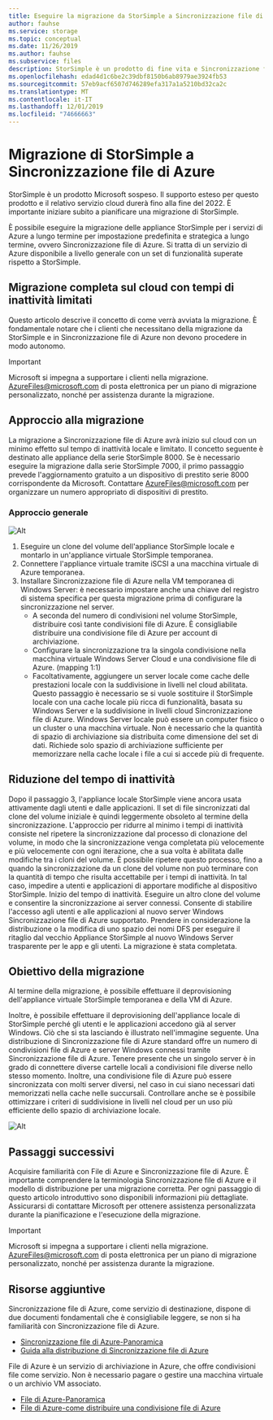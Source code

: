 ```yaml
---
title: Eseguire la migrazione da StorSimple a Sincronizzazione file di Azure
author: fauhse
ms.service: storage
ms.topic: conceptual
ms.date: 11/26/2019
ms.author: fauhse
ms.subservice: files
description: StorSimple è un prodotto di fine vita e Sincronizzazione file di Azure è la soluzione per la migrazione a. Informazioni sul concetto di migrazione e su come contattare AzureFiles@microsoft.com per la guida alla migrazione personalizzata.
ms.openlocfilehash: edad4d1c6be2c39dbf8150b6ab8979ae3924fb53
ms.sourcegitcommit: 57eb9acf6507d746289efa317a1a5210bd32ca2c
ms.translationtype: MT
ms.contentlocale: it-IT
ms.lasthandoff: 12/01/2019
ms.locfileid: "74666663"
---
```

# <a name="storsimple-migration-to-azure-file-sync"></a>Migrazione di StorSimple a Sincronizzazione file di Azure

StorSimple è un prodotto Microsoft sospeso. Il supporto esteso per questo prodotto e il relativo servizio cloud durerà fino alla fine del 2022.
È importante iniziare subito a pianificare una migrazione di StorSimple.

È possibile eseguire la migrazione delle appliance StorSimple per i servizi di Azure a lungo termine per impostazione predefinita e strategica a lungo termine, ovvero Sincronizzazione file di Azure. Si tratta di un servizio di Azure disponibile a livello generale con un set di funzionalità superate rispetto a StorSimple.

## <a name="full-cloud-side-migration-with-limited-downtime"></a>Migrazione completa sul cloud con tempi di inattività limitati
Questo articolo descrive il concetto di come verrà avviata la migrazione.
È fondamentale notare che i clienti che necessitano della migrazione da StorSimple e in Sincronizzazione file di Azure non devono procedere in modo autonomo.

> [!IMPORTANT]
> Microsoft si impegna a supportare i clienti nella migrazione. AzureFiles@microsoft.com di posta elettronica per un piano di migrazione personalizzato, nonché per assistenza durante la migrazione.

## <a name="migration-approach"></a>Approccio alla migrazione
La migrazione a Sincronizzazione file di Azure avrà inizio sul cloud con un minimo effetto sul tempo di inattività locale e limitato.
Il concetto seguente è destinato alle appliance della serie StorSimple 8000.
Se è necessario eseguire la migrazione dalla serie StorSimple 7000, il primo passaggio prevede l'aggiornamento gratuito a un dispositivo di prestito serie 8000 corrispondente da Microsoft.
Contattare AzureFiles@microsoft.com per organizzare un numero appropriato di dispositivi di prestito.

### <a name="general-approach"></a>Approccio generale
![Alt](media/storage-sync-files-storsimple-migration/storsimple-docs-overview-concept.png "Descrizione della migrazione sul lato cloud tramite un'appliance virtuale temporanea e Windows Server in una nuova istanza locale di Windows Server che sostituisce l'appliance StorSimple locale")

1. Eseguire un clone del volume dell'appliance StorSimple locale e montarlo in un'appliance virtuale StorSimple temporanea.
2. Connettere l'appliance virtuale tramite iSCSI a una macchina virtuale di Azure temporanea.
3. Installare Sincronizzazione file di Azure nella VM temporanea di Windows Server: è necessario impostare anche una chiave del registro di sistema specifica per questa migrazione prima di configurare la sincronizzazione nel server.
    * A seconda del numero di condivisioni nel volume StorSimple, distribuire così tante condivisioni file di Azure. È consigliabile distribuire una condivisione file di Azure per account di archiviazione.
    * Configurare la sincronizzazione tra la singola condivisione nella macchina virtuale Windows Server Cloud e una condivisione file di Azure. (mapping 1:1)
    * Facoltativamente, aggiungere un server locale come cache delle prestazioni locale con la suddivisione in livelli nel cloud abilitata. Questo passaggio è necessario se si vuole sostituire il StorSimple locale con una cache locale più ricca di funzionalità, basata su Windows Server e la suddivisione in livelli cloud Sincronizzazione file di Azure. Windows Server locale può essere un computer fisico o un cluster o una macchina virtuale. Non è necessario che la quantità di spazio di archiviazione sia distribuita come dimensione del set di dati. Richiede solo spazio di archiviazione sufficiente per memorizzare nella cache locale i file a cui si accede più di frequente.

## <a name="minimizing-downtime"></a>Riduzione del tempo di inattività
Dopo il passaggio 3, l'appliance locale StorSimple viene ancora usata attivamente dagli utenti e dalle applicazioni. Il set di file sincronizzati dal clone del volume iniziale è quindi leggermente obsoleto al termine della sincronizzazione.
L'approccio per ridurre al minimo i tempi di inattività consiste nel ripetere la sincronizzazione dal processo di clonazione del volume, in modo che la sincronizzazione venga completata più velocemente e più velocemente con ogni iterazione, che a sua volta è abilitata dalle modifiche tra i cloni del volume.
È possibile ripetere questo processo, fino a quando la sincronizzazione da un clone del volume non può terminare con la quantità di tempo che risulta accettabile per i tempi di inattività.
In tal caso, impedire a utenti e applicazioni di apportare modifiche al dispositivo StorSimple. Inizio del tempo di inattività.
Eseguire un altro clone del volume e consentire la sincronizzazione ai server connessi.
Consente di stabilire l'accesso agli utenti e alle applicazioni al nuovo server Windows Sincronizzazione file di Azure supportato.
Prendere in considerazione la distribuzione o la modifica di uno spazio dei nomi DFS per eseguire il ritaglio dal vecchio Appliance StorSimple al nuovo Windows Server trasparente per le app e gli utenti.
La migrazione è stata completata.

## <a name="migration-goal"></a>Obiettivo della migrazione
Al termine della migrazione, è possibile effettuare il deprovisioning dell'appliance virtuale StorSimple temporanea e della VM di Azure.

Inoltre, è possibile effettuare il deprovisioning dell'appliance locale di StorSimple perché gli utenti e le applicazioni accedono già al server Windows.
Ciò che si sta lasciando è illustrato nell'immagine seguente. Una distribuzione di Sincronizzazione file di Azure standard offre un numero di condivisioni file di Azure e server Windows connessi tramite Sincronizzazione file di Azure. Tenere presente che un singolo server è in grado di connettere diverse cartelle locali a condivisioni file diverse nello stesso momento.
Inoltre, una condivisione file di Azure può essere sincronizzata con molti server diversi, nel caso in cui siano necessari dati memorizzati nella cache nelle succursali. Controllare anche se è possibile ottimizzare i criteri di suddivisione in livelli nel cloud per un uso più efficiente dello spazio di archiviazione locale.

![Alt](media/storage-sync-files-storsimple-migration/storsimple-docs-goal.PNG "Illustrazione che mostra l'obiettivo al termine della migrazione. Viene illustrato un numero di condivisioni file che si sincronizzano con un server Windows locale con utenti e applicazioni che accedono ai file nel cloud o in Windows Server.")

## <a name="next-steps"></a>Passaggi successivi
Acquisire familiarità con File di Azure e Sincronizzazione file di Azure. È importante comprendere la terminologia Sincronizzazione file di Azure e il modello di distribuzione per una migrazione corretta. Per ogni passaggio di questo articolo introduttivo sono disponibili informazioni più dettagliate. Assicurarsi di contattare Microsoft per ottenere assistenza personalizzata durante la pianificazione e l'esecuzione della migrazione.

> [!IMPORTANT]
> Microsoft si impegna a supportare i clienti nella migrazione. AzureFiles@microsoft.com di posta elettronica per un piano di migrazione personalizzato, nonché per assistenza durante la migrazione.

## <a name="additional-resources"></a>Risorse aggiuntive
Sincronizzazione file di Azure, come servizio di destinazione, dispone di due documenti fondamentali che è consigliabile leggere, se non si ha familiarità con Sincronizzazione file di Azure.
* [Sincronizzazione file di Azure-Panoramica](storage-sync-files-planning.md)
* [Guida alla distribuzione di Sincronizzazione file di Azure](storage-sync-files-deployment-guide.md)

File di Azure è un servizio di archiviazione in Azure, che offre condivisioni file come servizio. Non è necessario pagare o gestire una macchina virtuale o un archivio VM associato.
* [File di Azure-Panoramica](storage-files-introduction.md)
* [File di Azure-come distribuire una condivisione file di Azure](storage-how-to-create-file-share.md)
